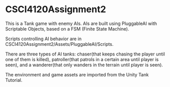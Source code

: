 # CSCI4120Assignment2

This is a Tank game with enemy AIs. AIs are built using PluggableAI with Scriptable Objects, based on a FSM 
(Finite State Machine). 

Scripts controlling AI behavior are in CSCI4120Assignment2/Assets/PluggableAI/Scripts.

There are three types of AI tanks: chaser(that keeps chasing the player until one of them is killed), patroller(that patrols in a certain area until player is seen), and a wanderer(that only wanders in the terrain until player is seen).

The environment and game assets are imported from the Unity Tank Tutorial.
